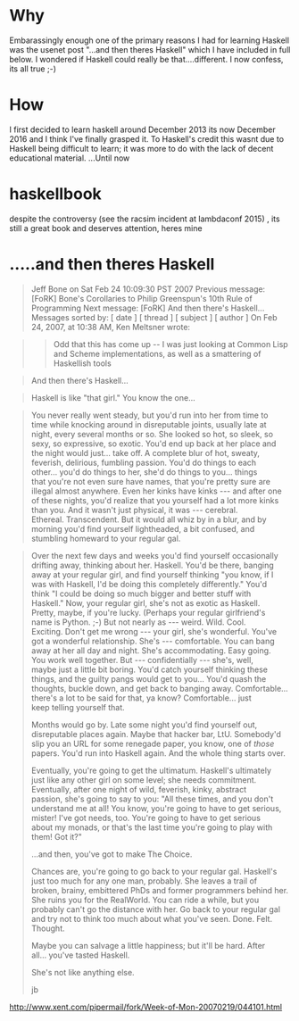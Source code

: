 # Why
Embarassingly enough one of the primary reasons I had for learning Haskell was the usenet post
"...and then theres Haskell" which I have included in full below. I wondered if Haskell could really be that....different. I now confess, its all true ;-)

# How
I first decided to learn haskell around December 2013 its now December 2016 and I think I've finally grasped it. 
To Haskell's credit this wasnt due to Haskell being difficult to learn; it was more to do with the lack of decent educational material.
...Until now

# haskellbook
despite the controversy (see the racsim incident at lambdaconf 2015) , its still a great book and deserves attention, heres mine
# .....and then theres Haskell
>Jeff Bone <jbone at place.org> on Sat Feb 24 10:09:30 PST 2007
>Previous message: [FoRK] Bone's Corollaries to Philip Greenspun's 10th Rule of Programming
>Next message: [FoRK] And then there's Haskell...
>Messages sorted by: [ date ] [ thread ] [ subject ] [ author ]
>On Feb 24, 2007, at 10:38 AM, Ken Meltsner wrote:

>> Odd that this has come up -- I was just looking at Common Lisp and
>> Scheme implementations, as well as a smattering of Haskellish tools

>And then there's Haskell...

>Haskell is like "that girl."  You know the one...

>You never really went steady, but you'd run into her from time to  
>time while knocking around in disreputable joints, usually late at  
>night, every several months or so.  She looked so hot, so sleek, so  
>sexy, so expressive, so exotic.  You'd end up back at her place and  
>the night would just...  take off.  A complete blur of hot, sweaty,  
>feverish, delirious, fumbling passion.  You'd do things to each  
>other...  you'd do things to her, she'd do things to you...  things  
>that you're not even sure have names, that you're pretty sure are  
>illegal almost anywhere.  Even her kinks have kinks --- and after one  
>of these nights, you'd realize that you yourself had a lot more kinks  
>than you.  And it wasn't just physical, it was --- cerebral.   
>Ethereal.  Transcendent.  But it would all whiz by in a blur, and by  
>morning you'd find yourself lightheaded, a bit confused, and  
>stumbling homeward to your regular gal.

>Over the next few days and weeks you'd find yourself occasionally  
>drifting away, thinking about her.  Haskell.  You'd be there, banging  
>away at your regular girl, and find yourself thinking "you know, if I  
>was with Haskell, I'd be doing this completely differently."  You'd  
>think "I could be doing so much bigger and better stuff with  
>Haskell."  Now, your regular girl, she's not as exotic as Haskell.   
>Pretty, maybe, if you're lucky.  (Perhaps your regular girlfriend's  
>name is Python. ;-)  But not nearly as --- weird.  Wild.  Cool.   
>Exciting.  Don't get me wrong --- your girl, she's wonderful.  You've  
>got a wonderful relationship.  She's --- comfortable.  You can bang  
>away at her all day and night.  She's accommodating.  Easy going.   
>You work well together.  But --- confidentially --- she's, well,  
>maybe just a little bit boring.  You'd catch yourself thinking these  
>things, and the guilty pangs would get to you...  You'd quash the  
>thoughts, buckle down, and get back to banging away.  Comfortable...   
>there's a lot to be said for that, ya know?  Comfortable...  just  
>keep telling yourself that.
>
>Months would go by.  Late some night you'd find yourself out,  
>disreputable places again.  Maybe that hacker bar, LtU.  Somebody'd  
>slip you an URL for some renegade paper, you know, one of *those*  
>papers.  You'd run into Haskell again.  And the whole thing starts over.
>
>Eventually, you're going to get the ultimatum.  Haskell's ultimately  
>just like any other girl on some level;  she needs commitment.   
>Eventually, after one night of wild, feverish, kinky, abstract  
>passion, she's going to say to you:  "All these times, and you don't  
>understand me at all!  You know, you're going to have to get serious,  
>mister!  I've got needs, too.  You're going to have to get serious  
>about my monads, or that's the last time you're going to play with  
>them!  Got it?"
>
>...and then, you've got to make The Choice.
>
>Chances are, you're going to go back to your regular gal.  Haskell's  
>just too much for any one man, probably.  She leaves a trail of  
>broken, brainy, embittered PhDs and former programmers behind her.   
>She ruins you for the RealWorld.  You can ride a while, but you  
>probably can't go the distance with her.  Go back to your regular gal  
>and try not to think too much about what you've seen.  Done.  Felt.   
>Thought.
>
>Maybe you can salvage a little happiness;  but it'll be hard.  After  
>all...  you've tasted Haskell.
>
>She's not like anything else.
>
>jb

http://www.xent.com/pipermail/fork/Week-of-Mon-20070219/044101.html
